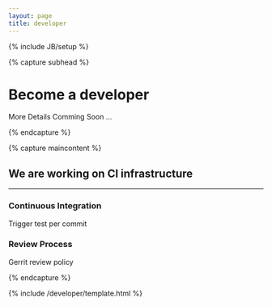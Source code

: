 ```yaml
---
layout: page
title: developer
---
```


{% include JB/setup %}


{% capture subhead %}
  <h1>Become a developer</h1>
  <p class="lead">More Details Comming Soon ...</p>
{% endcapture %}

{% capture maincontent %}


We are working on CI infrastructure
-----------------------------------

<hr>

<h3 id="downloadvb"> Continuous Integration </h3>
Trigger test per commit
<h3 id="downloadext"> Review Process </h3>
Gerrit review policy


{% endcapture %}

{% include /developer/template.html %}